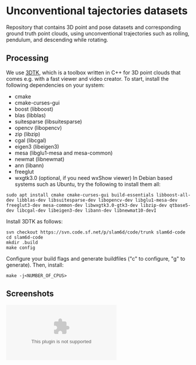 # Unconventional tajectories datasets
Repository that contains 3D point and pose datasets and corresponding ground truth point clouds, using unconventional trajectories such as rolling, pendulum, and descending while rotating.

## Processing
We use [3DTK](https://slam6d.sourceforge.io/), which is a toolbox written in C++ for 3D point clouds that comes e.g. with a fast viewer and video creator.
To start, install the following dependencies on your system:
 - cmake
 - cmake-curses-gui
 - boost (libboost)
 - blas (libblas)
 - suitesparse (libsuitesparse)
 - opencv (libopencv)
 - zip (libzip)
 - cgal (libcgal)
 - eigen3 (libeigen3)
 - mesa (libglu1-mesa and mesa-common)
 - newmat (libnewmat)
 - ann (libann)
 - freeglut
 - wxgtk3.0 (optional, if you need wxShow viewer)
In Debian based systems such as Ubuntu, try the following to install them all:
```shell
sudo apt install cmake cmake-curses-gui build-essentials libboost-all-dev libblas-dev libsuitesparse-dev libopencv-dev libglu1-mesa-dev freeglut3-dev mesa-common-dev libwxgtk3.0-gtk3-dev libzip-dev qtbase5-dev libcgal-dev libeigen3-dev libann-dev libnewmat10-devI
```
Install 3DTK as follows:
```shell
svn checkout https://svn.code.sf.net/p/slam6d/code/trunk slam6d-code
cd slam6d-code
mkdir .build
make config 
```
Configure your build flags and generate buildfiles ("c" to configure, "g" to generate).
Then, install:
```shell
make -j<NUMBER_OF_CPUS>
```

## Screenshots
![Bild](https://github.com/fallow24/unconventional_tajectories_datasets/blob/main/img/ground_truth.eps)
